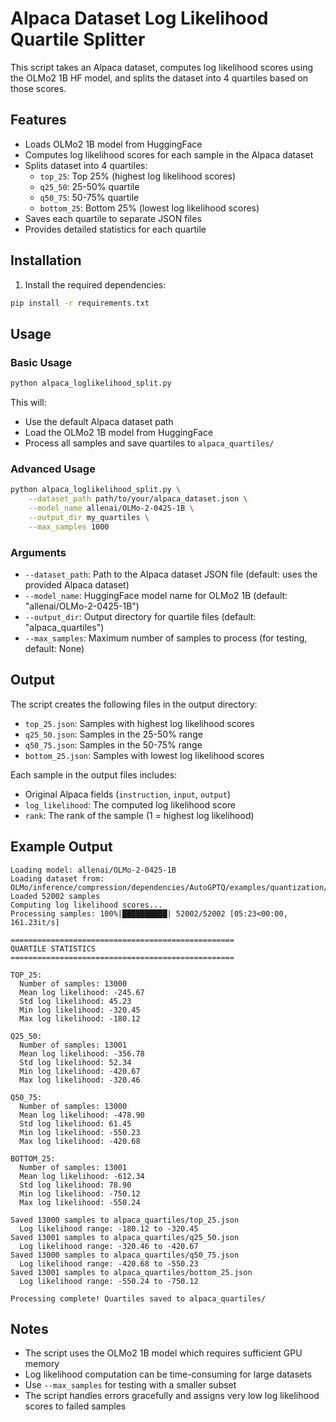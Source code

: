 # Alpaca Dataset Log Likelihood Quartile Splitter

This script takes an Alpaca dataset, computes log likelihood scores using the OLMo2 1B HF model, and splits the dataset into 4 quartiles based on those scores.

## Features

- Loads OLMo2 1B model from HuggingFace
- Computes log likelihood scores for each sample in the Alpaca dataset
- Splits dataset into 4 quartiles:
  - `top_25`: Top 25% (highest log likelihood scores)
  - `q25_50`: 25-50% quartile
  - `q50_75`: 50-75% quartile  
  - `bottom_25`: Bottom 25% (lowest log likelihood scores)
- Saves each quartile to separate JSON files
- Provides detailed statistics for each quartile

## Installation

1. Install the required dependencies:
```bash
pip install -r requirements.txt
```

## Usage

### Basic Usage
```bash
python alpaca_loglikelihood_split.py
```

This will:
- Use the default Alpaca dataset path
- Load the OLMo2 1B model from HuggingFace
- Process all samples and save quartiles to `alpaca_quartiles/`

### Advanced Usage

```bash
python alpaca_loglikelihood_split.py \
    --dataset_path path/to/your/alpaca_dataset.json \
    --model_name allenai/OLMo-2-0425-1B \
    --output_dir my_quartiles \
    --max_samples 1000
```

### Arguments

- `--dataset_path`: Path to the Alpaca dataset JSON file (default: uses the provided Alpaca dataset)
- `--model_name`: HuggingFace model name for OLMo2 1B (default: "allenai/OLMo-2-0425-1B")
- `--output_dir`: Output directory for quartile files (default: "alpaca_quartiles")
- `--max_samples`: Maximum number of samples to process (for testing, default: None)

## Output

The script creates the following files in the output directory:

- `top_25.json`: Samples with highest log likelihood scores
- `q25_50.json`: Samples in the 25-50% range
- `q50_75.json`: Samples in the 50-75% range  
- `bottom_25.json`: Samples with lowest log likelihood scores

Each sample in the output files includes:
- Original Alpaca fields (`instruction`, `input`, `output`)
- `log_likelihood`: The computed log likelihood score
- `rank`: The rank of the sample (1 = highest log likelihood)

## Example Output

```
Loading model: allenai/OLMo-2-0425-1B
Loading dataset from: OLMo/inference/compression/dependencies/AutoGPTQ/examples/quantization/dataset/alpaca_data_cleaned.json
Loaded 52002 samples
Computing log likelihood scores...
Processing samples: 100%|██████████| 52002/52002 [05:23<00:00, 161.23it/s]

==================================================
QUARTILE STATISTICS
==================================================

TOP_25:
  Number of samples: 13000
  Mean log likelihood: -245.67
  Std log likelihood: 45.23
  Min log likelihood: -320.45
  Max log likelihood: -180.12

Q25_50:
  Number of samples: 13001
  Mean log likelihood: -356.78
  Std log likelihood: 52.34
  Min log likelihood: -420.67
  Max log likelihood: -320.46

Q50_75:
  Number of samples: 13000
  Mean log likelihood: -478.90
  Std log likelihood: 61.45
  Min log likelihood: -550.23
  Max log likelihood: -420.68

BOTTOM_25:
  Number of samples: 13001
  Mean log likelihood: -612.34
  Std log likelihood: 78.90
  Min log likelihood: -750.12
  Max log likelihood: -550.24

Saved 13000 samples to alpaca_quartiles/top_25.json
  Log likelihood range: -180.12 to -320.45
Saved 13001 samples to alpaca_quartiles/q25_50.json
  Log likelihood range: -320.46 to -420.67
Saved 13000 samples to alpaca_quartiles/q50_75.json
  Log likelihood range: -420.68 to -550.23
Saved 13001 samples to alpaca_quartiles/bottom_25.json
  Log likelihood range: -550.24 to -750.12

Processing complete! Quartiles saved to alpaca_quartiles/
```

## Notes

- The script uses the OLMo2 1B model which requires sufficient GPU memory
- Log likelihood computation can be time-consuming for large datasets
- Use `--max_samples` for testing with a smaller subset
- The script handles errors gracefully and assigns very low log likelihood scores to failed samples 